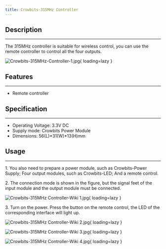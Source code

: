 ```yaml
---
title: Crowbits-315MHz Controller
---
```


## Description
-----------

The 315MHz controller is suitable for wireless control, you can use the remote controller to control all the four outputs.

![Crowbits-315MHz-Controller-1.jpg](https://wiki.elecrow.com/images/thumb/7/7c/Crowbits-315MHz-Controller-1.jpg/600px-Crowbits-315MHz-Controller-1.jpg){ loading=lazy }

## Features
--------

- Remote controller

## Specification
-------------

- Operating Voltage: 3.3V DC
- Supply mode: Crowbits Power Module
- Dimensions: 56(L)\*31(W)\*13(H)mm

## Usage
-----

1\. You also need to prepare a power module, such as Crowbits-Power Supply; Four output modules, such as Crowbits-LED; And a remote control.

2\. The connection mode is shown in the figure, but the signal feet of the input module and the output module must be connected.

![Crowbits-315MHz Controller-Wiki 1.jpg](https://wiki.elecrow.com/images/thumb/e/e3/Crowbits-315MHz_Controller-Wiki_1.jpg/600px-Crowbits-315MHz_Controller-Wiki_1.jpg){ loading=lazy }

3\. Turn on the power. Press the button on the remote control, the LED of the corresponding interface will light up.

![Crowbits-315MHz Controller-Wiki 2.jpg](https://wiki.elecrow.com/images/thumb/1/18/Crowbits-315MHz_Controller-Wiki_2.jpg/600px-Crowbits-315MHz_Controller-Wiki_2.jpg){ loading=lazy }

![Crowbits-315MHz Controller-Wiki 3.jpg](https://wiki.elecrow.com/images/thumb/e/eb/Crowbits-315MHz_Controller-Wiki_3.jpg/600px-Crowbits-315MHz_Controller-Wiki_3.jpg){ loading=lazy }

![Crowbits-315MHz Controller-Wiki 4.jpg](https://wiki.elecrow.com/images/thumb/3/33/Crowbits-315MHz_Controller-Wiki_4.jpg/600px-Crowbits-315MHz_Controller-Wiki_4.jpg){ loading=lazy }